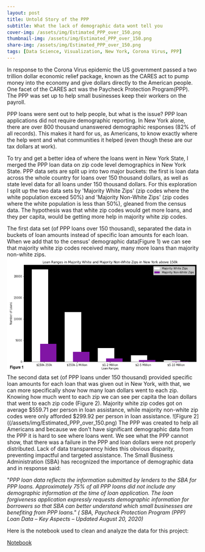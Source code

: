 ```yaml
---
layout: post
title: Untold Story of the PPP
subtitle: What the lack of demographic data wont tell you
cover-img: /assets/img/Estimated_PPP_over_150.png
thumbnail-img: /assets/img/Estimated_PPP_over_150.png
share-img: /assets/img/Estimated_PPP_over_150.png
tags: [Data Science, Visualization, New York, Corona Virus, PPP]
---
```


In response to the Corona Virus epidemic the US government passed a two trillion dollar economic relief package, known as the CARES act to pump money into the economy and give dollars directly to the American people. One facet of the CARES act was the Paycheck Protection Program(PPP). The PPP was set up to help small businesses keep their workers on the payroll.

PPP loans were sent out to help people, but what is the issue? PPP loan applications did not require demographic reporting. In New York alone, there are over 800 thousand unanswered demographic responses (82% of all records). This makes it hard for us, as Americans, to know exactly where the help went and what communities it helped (even though these are our tax dollars at work).

To try and get a better idea of where the loans went in New York State, I merged the PPP loan data on zip code level demographics in New York State. PPP data sets are split up into two major buckets: the first is loan data across the whole country for loans over 150 thousand dollars, as well as state level data for all loans under 150 thousand dollars. For this exploration I split up the two data sets by &#39;Majority White Zips&#39; (zip codes where the white population exceed 50%) and &#39;Majority Non-White Zips&#39; (zip codes where the white population is less than 50%), gleaned from the census data. The hypothesis was that white zip codes would get more loans, and they per capita, would be getting more help in majority white zip codes.

The first data set (of PPP loans over 150 thousand), separated the data in buckets of loan amounts instead of specific loan amounts for each loan. When we add that to the census&#39; demographic data(Figure 1) we can see that majority white zip codes received many, many more loans than majority non-white zips.
![Figure 1](/assets/img/Estimated_PPP_over_150.png)
The second data set (of PPP loans under 150 thousand) provided specific loan amounts for each loan that was given out in New York, with that, we can more specifically show how many loan dollars went to each zip. Knowing how much went to each zip we can see per capita the loan dollars that went to each zip code (Figure 2). Majority white zip codes got on average $559.71 per person in loan assistance, while majority non-white zip codes were only afforded $299.92 per person in loan assistance.
![Figure 2]((/assets/img/Estimated_PPP_over_150.png)
The PPP was created to help all Americans and because we don&#39;t have significant demographic data from the PPP it is hard to see where loans went. We see what the PPP cannot show, that there was a failure in the PPP and loan dollars were not properly distributed. Lack of data transparency hides this obvious disparity, preventing impactful and targeted assistance. The Small Business Administration (SBA) has recognized the importance of demographic data and in response said:

&quot;_PPP loan data reflects the information submitted by lenders to the SBA for PPP loans. Approximately 75% of all PPP loans did not include any demographic information at the time of loan application. The loan forgiveness application expressly requests demographic information for borrowers so that SBA can better understand which small businesses are benefiting from PPP loans.&quot; ( SBA, Paycheck Protection Program (PPP) Loan Data – Key Aspects – Updated August 20, 2020)_

Here is the notebook used to clean and analyze the data for this project:

[Notebook](https://colab.research.google.com/drive/1zyTqaGSbMTFkDbg4bICR4OvFH2oEoJjA?usp=sharing)

